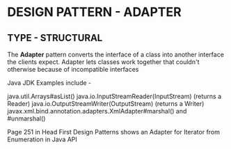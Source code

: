 DESIGN PATTERN - ADAPTER
==============

TYPE - STRUCTURAL
--------------

The **Adapter** pattern converts the interface of a class into another interface the clients expect. Adapter lets classes work together that couldn't otherwise because of incompatible interfaces


Java JDK Examples include - 

java.util.Arrays#asList()
java.io.InputStreamReader(InputStream) (returns a Reader)
java.io.OutputStreamWriter(OutputStream) (returns a Writer)
javax.xml.bind.annotation.adapters.XmlAdapter#marshal() and #unmarshal()

Page 251 in Head First Design Patterns shows an Adapter for Iterator from Enumeration in Java API




